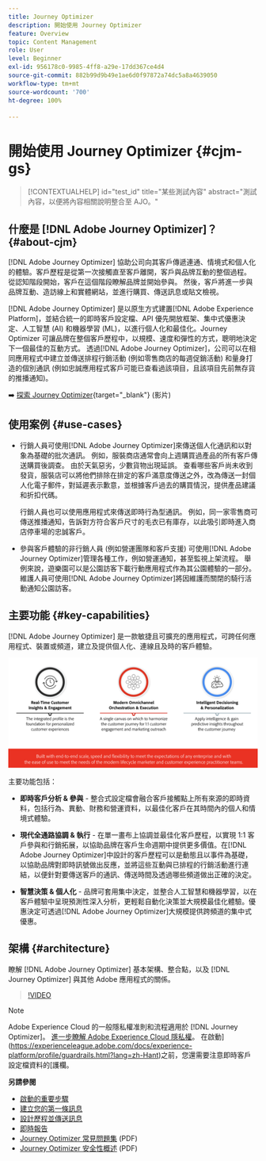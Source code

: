 ```yaml
---
title: Journey Optimizer
description: 開始使用 Journey Optimizer
feature: Overview
topic: Content Management
role: User
level: Beginner
exl-id: 956178c0-9985-4ff8-a29e-17dd367ce4d4
source-git-commit: 882b99d9b49e1ae6d0f97872a74dc5a8a4639050
workflow-type: tm+mt
source-wordcount: '700'
ht-degree: 100%

---
```


# 開始使用 Journey Optimizer {#cjm-gs}

>[!CONTEXTUALHELP]
>id="test_id"
>title="某些測試內容"
>abstract="測試內容，以便將內容相關說明整合至 AJO。"

## 什麼是 [!DNL Adobe Journey Optimizer]？{#about-cjm}

[!DNL Adobe Journey Optimizer] 協助公司向其客戶傳遞連通、情境式和個人化的體驗。客戶歷程是從第一次接觸直至客戶離開，客戶與品牌互動的整個過程。 從認知階段開始，客戶在這個階段瞭解品牌並開始參與。 然後，客戶將進一步與品牌互動、造訪線上和實體網站，並進行購買、傳送訊息或貼文檢視。

[!DNL Adobe Journey Optimizer] 是以原生方式建置[!DNL Adobe Experience Platform]，並結合統一的即時客戶設定檔、API 優先開放框架、集中式優惠決定、人工智慧 (AI) 和機器學習 (ML)，以進行個人化和最佳化。Journey Optimizer 可讓品牌在整個客戶歷程中，以規模、速度和彈性的方式，聰明地決定下一個最佳的互動方式。 透過[!DNL Adobe Journey Optimizer]，公司可以在相同應用程式中建立並傳送排程行銷活動 (例如零售商店的每週促銷活動) 和量身打造的個別通訊 (例如忠誠應用程式客戶可能已查看過該項目，且該項目先前無存貨的推播通知)。

➡️ [探索 Journey Optimizer](https://experienceleague.adobe.com/docs/journey-optimizer-learn/tutorials/introduction-to-journey-optimizer/introduction.html?lang=zh-Hant){target=&quot;_blank&quot;} (影片)


## 使用案例 {#use-cases}

* 行銷人員可使用[!DNL Adobe Journey Optimizer]來傳送個人化通訊和以對象為基礎的批次通訊。 例如，服裝商店通常會向上週購買過產品的所有客戶傳送購買後調查。 由於天氣惡劣，少數貨物出現延誤。 查看哪些客戶尚未收到發貨，服裝店可以將他們排除在排定的客戶滿意度傳送之外，改為傳送一封個人化電子郵件，對延遲表示歉意，並根據客戶過去的購買情況，提供產品建議和折扣代碼。

   行銷人員也可以使用應用程式來傳送即時行為型通訊。 例如，同一家零售商可傳送推播通知，告訴對方符合客戶尺寸的毛衣已有庫存，以此吸引即時進入商店停車場的忠誠客戶。

* 參與客戶體驗的非行銷人員 (例如營運團隊和客戶支援) 可使用[!DNL Adobe Journey Optimizer]管理各種工作，例如營運通知，甚至監視上架流程。 舉例來說，遊樂園可以是公園訪客下載行動應用程式作為其公園體驗的一部分。 維護人員可使用[!DNL Adobe Journey Optimizer]將因維護而關閉的騎行活動通知公園訪客。

## 主要功能 {#key-capabilities}

[!DNL Adobe Journey Optimizer] 是一款敏捷且可擴充的應用程式，可跨任何應用程式、裝置或頻道，建立及提供個人化、連線且及時的客戶體驗。

![](assets/ajo-capabilities.png)

主要功能包括：

* **即時客戶分析 &amp; 參與** - 整合式設定檔會融合客戶接觸點上所有來源的即時資料，包括行為、異動、財務和營運資料，以最佳化客戶在其時間內的個人和情境式體驗。

* **現代全通路協調 &amp; 執行** - 在單一畫布上協調並最佳化客戶歷程，以實現 1:1 客戶參與和行銷拓展，以協助品牌在客戶生命週期中提供更多價值。在[!DNL Adobe Journey Optimizer]中設計的客戶歷程可以是動態且以事件為基礎，以協助品牌對即時訊號做出反應，並將這些互動與已排程的行銷活動進行連結，以便針對要傳送客戶的通訊、傳送時間及透過哪些頻道做出正確的決定。

* **智慧決策 &amp; 個人化** - 品牌可套用集中決定，並整合人工智慧和機器學習，以在客戶體驗中呈現預測性深入分析，更輕鬆自動化決策並大規模最佳化體驗。優惠決定可透過[!DNL Adobe Journey Optimizer]大規模提供跨頻道的集中式優惠。

## 架構 {#architecture}

瞭解 [!DNL Adobe Journey Optimizer] 基本架構、整合點，以及 [!DNL Journey Optimizer] 與其他 Adobe 應用程式的關係。

>[!VIDEO](https://video.tv.adobe.com/v/334205?quality=12)


>[!NOTE]
>
> Adobe Experience Cloud 的一般隱私權准則和流程適用於 [!DNL Journey Optimizer]。 [進一步瞭解 Adobe Experience Cloud 隱私權](https://www.adobe.com/tw/privacy/experience-cloud.html)。
> 在啟動](https://experienceleague.adobe.com/docs/experience-platform/profile/guardrails.html?lang=zh-Hant)之前，您還需要注意即時客戶設定檔資料的[護欄。


**另請參閱**

* [啟動的重要步驟](quick-start.md)
* [建立您的第一條訊息](../messages/get-started-content.md)
* [設計歷程並傳送訊息](../building-journeys/journey-gs.md)
* [即時報告](../reports/live-report.md)
* [Journey Optimizer 常見問題集](assets/do-not-localize/AJO-FAQ.pdf) (PDF)
* [Journey Optimizer 安全性概述](https://www.adobe.com/content/dam/cc/en/security/pdfs/AJO_SecurityOverview.pdf) (PDF)
